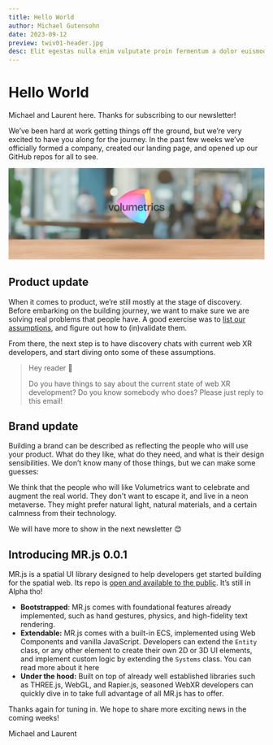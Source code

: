 ```yaml
---
title: Hello World
author: Michael Gutensohn
date: 2023-09-12
preview: twiv01-header.jpg
desc: Elit egestas nulla enim vulputate proin fermentum a dolor euismod.
---
```

# Hello World

Michael and Laurent here. Thanks for subscribing to our newsletter!

We’ve been hard at work getting things off the ground, but we’re very excited to have you along for the journey. In the past few weeks we’ve officially formed a company, created our landing page, and opened up our GitHub repos for all to see.

![Hero image](twiv01-header.jpg)

## Product update

When it comes to product, we’re still mostly at the stage of discovery. Before embarking on the building journey, we want to make sure we are solving real problems that people have. A good exercise was to [list our assumptions](https://volumetrics.getoutline.com/s/e924ec60-a61e-4306-8400-5979c098b69d), and figure out how to (in)validate them.

From there, the next step is to have discovery chats with current web XR developers, and start diving onto some of these assumptions.

> Hey reader 👋
>
> Do you have things to say about the current state of web XR development? Do you know somebody who does? Please just reply to this email!

## Brand update

Building a brand can be described as reflecting the people who will use your product. What do they like, what do they need, and what is their design sensibilities. We don’t know many of those things, but we can make some guesses:

We think that the people who will like Volumetrics want to celebrate and augment the real world. They don't want to escape it, and live in a neon metaverse. They might prefer natural light, natural materials, and a certain calmness from their technology.

We will have more to show in the next newsletter 😊

## Introducing MR.js 0.0.1

MR.js is a spatial UI library designed to help developers get started building for the spatial web. Its repo is [open and available to the public](https://github.com/Volumetrics-io/MR.js). It’s still in Alpha tho!

* **Bootstrapped**: MR.js comes with foundational features already implemented, such as hand gestures, physics, and high-fidelity text rendering.
* **Extendable:** MR.js comes with a built-in ECS, implemented using Web Components and vanilla JavaScript. Developers can extend the `Entity` class, or any other element to create their own 2D or 3D UI elements, and implement custom logic by extending the `Systems` class. You can read more about it here
* **Under the hood:** Built on top of already well established libraries such as THREE.js, WebGL, and Rapier.js, seasoned WebXR developers can quickly dive in to take full advantage of all MR.js has to offer.


Thanks again for tuning in. We hope to share more exciting news in the coming weeks!


Michael and Laurent

